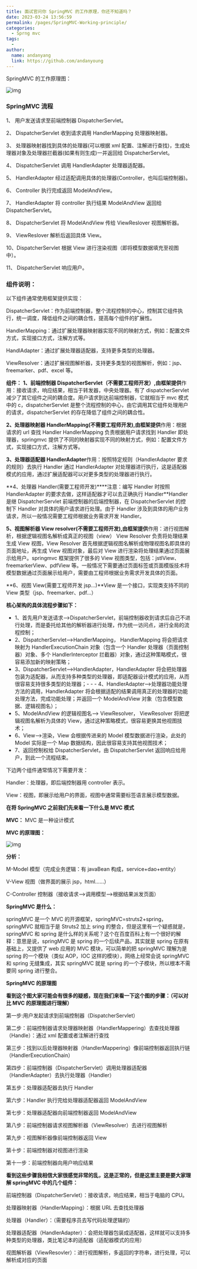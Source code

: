 ```yaml
---
title: 面试官问你 SpringMVC 的工作原理，你还不知道吗？
date: 2023-03-24 13:56:59
permalink: /pages/SpringMVC-Working-principle/
categories:
  - Sprng mvc
tags:
  -
author:
  name: andanyang
  link: https://github.com/andanyoung
---
```


SpringMVC 的工作原理图：

![img](https://imgconvert.csdnimg.cn/aHR0cHM6Ly9tbWJpei5xcGljLmNuL21tYml6X2pwZy9Zckx6N25ET05qSGxaT21TQnd3T2VqelF2cVVFamZ3ZWtXeWFHOVlUdHRpYWlhRXZDRGtIbWZ1aWJqMWljTklreHFZYzdsSEUxenRWdldzNktKdTA3MWljRnd3LzY0MA?x-oss-process=image/format,png)

### SpringMVC 流程

1、 用户发送请求至前端控制器 DispatcherServlet。

2、 DispatcherServlet 收到请求调用 HandlerMapping 处理器映射器。

3、 处理器映射器找到具体的处理器(可以根据 xml 配置、注解进行查找)，生成处理器对象及处理器拦截器(如果有则生成)一并返回给 DispatcherServlet。

4、 DispatcherServlet 调用 HandlerAdapter 处理器适配器。

5、 HandlerAdapter 经过适配调用具体的处理器(Controller，也叫后端控制器)。

6、 Controller 执行完成返回 ModelAndView。

7、 HandlerAdapter 将 controller 执行结果 ModelAndView 返回给 DispatcherServlet。

8、 DispatcherServlet 将 ModelAndView 传给 ViewReslover 视图解析器。

9、 ViewReslover 解析后返回具体 View。

10、DispatcherServlet 根据 View 进行渲染视图（即将模型数据填充至视图中）。

11、 DispatcherServlet 响应用户。

### 组件说明：

以下组件通常使用框架提供实现：

DispatcherServlet：作为前端控制器，整个流程控制的中心，控制其它组件执行，统一调度，降低组件之间的耦合性，提高每个组件的扩展性。

HandlerMapping：通过扩展处理器映射器实现不同的映射方式，例如：配置文件方式，实现接口方式，注解方式等。

HandlAdapter：通过扩展处理器适配器，支持更多类型的处理器。

ViewResolver：通过扩展视图解析器，支持更多类型的视图解析，例如：jsp、freemarker、pdf、excel 等。

**组件：**
**1、前端控制器 DispatcherServlet（不需要工程师开发）,由框架提供**作用：接收请求，响应结果，相当于转发器，中央处理器。有了 dispatcherServlet 减少了其它组件之间的耦合度。用户请求到达前端控制器，它就相当于 mvc 模式中的 c，dispatcherServlet 是整个流程控制的中心，由它调用其它组件处理用户的请求，dispatcherServlet 的存在降低了组件之间的耦合性。

**2、处理器映射器 HandlerMapping(不需要工程师开发),由框架提供**作用：根据请求的 url 查找 Handler HandlerMapping 负责根据用户请求找到 Handler 即处理器，springmvc 提供了不同的映射器实现不同的映射方式，例如：配置文件方式，实现接口方式，注解方式等。

**3、处理器适配器 HandlerAdapter**作用：按照特定规则（HandlerAdapter 要求的规则）去执行 Handler 通过 HandlerAdapter 对处理器进行执行，这是适配器模式的应用，通过扩展适配器可以对更多类型的处理器进行执行。

**4、处理器 Handler(需要工程师开发)\*\***注意：编写 Handler 时按照 HandlerAdapter 的要求去做，这样适配器才可以去正确执行 Handler\*\*Handler 是继 DispatcherServlet 前端控制器的后端控制器，在 DispatcherServlet 的控制下 Handler 对具体的用户请求进行处理。由于 Handler 涉及到具体的用户业务请求，所以一般情况需要工程师根据业务需求开发 Handler。

**5、视图解析器 View resolver(不需要工程师开发),由框架提供**作用：进行视图解析，根据逻辑视图名解析成真正的视图（view） View Resolver 负责将处理结果生成 View 视图，View Resolver 首先根据逻辑视图名解析成物理视图名即具体的页面地址，再生成 View 视图对象，最后对 View 进行渲染将处理结果通过页面展示给用户。springmvc 框架提供了很多的 View 视图类型，包括：jstlView、freemarkerView、pdfView 等。一般情况下需要通过页面标签或页面模版技术将模型数据通过页面展示给用户，需要由工程师根据业务需求开发具体的页面。

**6、视图 View(需要工程师开发 jsp...)**View 是一个接口，实现类支持不同的 View 类型（jsp、freemarker、pdf...）

**核心架构的具体流程步骤如下：**

- 1、首先用户发送请求——>DispatcherServlet，前端控制器收到请求后自己不进行处理，而是委托给其他的解析器进行处理，作为统一访问点，进行全局的流程控制；
- 2、DispatcherServlet——>HandlerMapping， HandlerMapping 将会把请求映射为 HandlerExecutionChain 对象（包含一个 Handler 处理器（页面控制器）对象、多个 HandlerInterceptor 拦截器）对象，通过这种策略模式，很容易添加新的映射策略；
- 3、DispatcherServlet——>HandlerAdapter，HandlerAdapter 将会把处理器包装为适配器，从而支持多种类型的处理器，即适配器设计模式的应用，从而很容易支持很多类型的处理器；- - - 4、HandlerAdapter——>处理器功能处理方法的调用，HandlerAdapter 将会根据适配的结果调用真正的处理器的功能处理方法，完成功能处理；并返回一个 ModelAndView 对象（包含模型数据、逻辑视图名）；
- 5、ModelAndView 的逻辑视图名——> ViewResolver， ViewResolver 将把逻辑视图名解析为具体的 View，通过这种策略模式，很容易更换其他视图技术；
- 6、View——>渲染，View 会根据传进来的 Model 模型数据进行渲染，此处的 Model 实际是一个 Map 数据结构，因此很容易支持其他视图技术；
- 7、返回控制权给 DispatcherServlet，由 DispatcherServlet 返回响应给用户，到此一个流程结束。

下边两个组件通常情况下需要开发：

Handler：处理器，即后端控制器用 controller 表示。

View：视图，即展示给用户的界面，视图中通常需要标签语言展示模型数据。

**在将 SpringMVC 之前我们先来看一下什么是 MVC 模式**

**MVC：** MVC 是一种设计模式

**MVC 的原理图：**

![img](https://imgconvert.csdnimg.cn/aHR0cHM6Ly9tbWJpei5xcGljLmNuL21tYml6X3BuZy9Zckx6N25ET05qSGxaT21TQnd3T2VqelF2cVVFamZ3ZVhaWDdXQUFRN0l1Z1o0SUFpYjFRZDFmTW5sbW5MNTQyN2N2YVRUcEFZQ2FSWGJRdzJiZmFKa2cvNjQw?x-oss-process=image/format,png)

**分析：**

M-Model 模型（完成业务逻辑：有 javaBean 构成，service+dao+entity）

V-View 视图（做界面的展示 jsp，html……）

C-Controller 控制器（接收请求—>调用模型—>根据结果派发页面）

**SpringMVC 是什么：**

springMVC 是一个 MVC 的开源框架，springMVC=struts2+spring，springMVC 就相当于是 Struts2 加上 sring 的整合，但是这里有一个疑惑就是，springMVC 和 spring 是什么样的关系呢？这个在百度百科上有一个很好的解释：意思是说，springMVC 是 spring 的一个后续产品，其实就是 spring 在原有基础上，又提供了 web 应用的 MVC 模块，可以简单的把 springMVC 理解为是 spring 的一个模块（类似 AOP，IOC 这样的模块），网络上经常会说 springMVC 和 spring 无缝集成，其实 springMVC 就是 spring 的一个子模块，所以根本不需要同 spring 进行整合。

**SpringMVC 的原理图**

**看到这个图大家可能会有很多的疑惑，现在我们来看一下这个图的步骤：（可以对比 MVC 的原理图进行理解）**

第一步:用户发起请求到前端控制器（DispatcherServlet）

第二步：前端控制器请求处理器映射器（HandlerMappering）去查找处理器（Handle）：通过 xml 配置或者注解进行查找

第三步：找到以后处理器映射器（HandlerMappering）像前端控制器返回执行链（HandlerExecutionChain）

第四步：前端控制器（DispatcherServlet）调用处理器适配器（HandlerAdapter）去执行处理器（Handler）

第五步：处理器适配器去执行 Handler

第六步：Handler 执行完给处理器适配器返回 ModelAndView

第七步：处理器适配器向前端控制器返回 ModelAndView

第八步：前端控制器请求视图解析器（ViewResolver）去进行视图解析

第九步：视图解析器像前端控制器返回 View

第十步：前端控制器对视图进行渲染

第十一步：前端控制器向用户响应结果

**看到这些步骤我相信大家很感觉非常的乱，这是正常的，但是这里主要是要大家理解 springMVC 中的几个组件：**

前端控制器（DispatcherServlet）：接收请求，响应结果，相当于电脑的 CPU。

处理器映射器（HandlerMapping）：根据 URL 去查找处理器

处理器（Handler）：（需要程序员去写代码处理逻辑的）

处理器适配器（HandlerAdapter）：会把处理器包装成适配器，这样就可以支持多种类型的处理器，类比笔记本的适配器（适配器模式的应用）

视图解析器（ViewResovler）：进行视图解析，多返回的字符串，进行处理，可以解析成对应的页面
